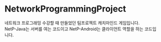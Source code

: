 # NetworkProgrammingProject
네트워크 프로그래밍 수강할 때 만들었던 팀프로젝트 캐치마인드 게임입니다.</br>
NetP-Java는 서버를 여는 코드이고
NetP-Android는 클라이언트 역할을 하는 코드입니다. 
